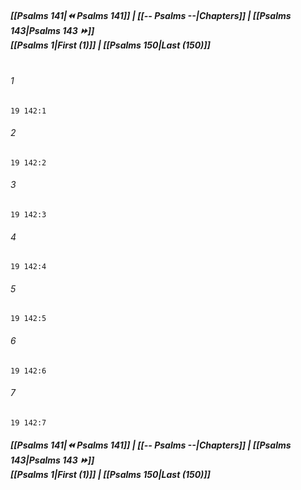 
##### **[[Psalms 141|⏪ Psalms 141]] | [[-- Psalms --|Chapters]] | [[Psalms 143|Psalms 143 ⏩]]**<br>**[[Psalms 1|First (1)]] | [[Psalms 150|Last (150)]]**<br><br>

###### 1
``` verse
19 142:1
```
###### 2
``` verse
19 142:2
```
###### 3
``` verse
19 142:3
```
###### 4
``` verse
19 142:4
```
###### 5
``` verse
19 142:5
```
###### 6
``` verse
19 142:6
```
###### 7
``` verse
19 142:7
```

##### **[[Psalms 141|⏪ Psalms 141]] | [[-- Psalms --|Chapters]] | [[Psalms 143|Psalms 143 ⏩]]**<br>**[[Psalms 1|First (1)]] | [[Psalms 150|Last (150)]]**

